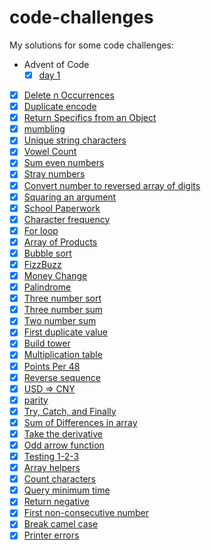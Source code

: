 # code-challenges
My solutions for some code challenges:
- Advent of Code
	- [x] [day 1](solutions/day-1-challenge.js)
- [x] [Delete n Occurrences](solutions/delete-n-occurrences.js)
- [x] [Duplicate encode](solutions/duplicate-encode.js)
- [x] [Return Specifics from an Object](solutions/specifics-of-an-object.js)
- [x] [mumbling](solutions/mumbling.js)
- [x] [Unique string characters](solutions/unique-string-characters.js)
- [x] [Vowel Count](solutions/vowel-count.js)
- [x] [Sum even numbers](solutions/sum-even-numbers.js)
- [x] [Stray numbers](solutions/stray-number.js)
- [x] [Convert number to reversed array of digits](solutions/convert-number-to-reversed-array-of-digits.js)
- [x] [Squaring an argument](solutions/squaring-an-argument.js)
- [x] [School Paperwork](solutions/school-paperwork.js)
- [x] [Character frequency](solutions/character-frequency.js)
- [x] [For loop](solutions/for-loop.js)
- [x] [Array of Products](solutions/array-of-products.js)
- [x] [Bubble sort](solutions/bubble-sort.js)
- [x] [FizzBuzz](solutions/fizzbuzz.js)
- [x] [Money Change](solutions/money-change.js)
- [x] [Palindrome](solutions/palindrome.js)
- [x] [Three number sort](solutions/three-number-sort.js)
- [x] [Three number sum](solutions/three-number-sum.js)
- [x] [Two number sum](solutions/two-number-sum.js)
- [x] [First duplicate value](solutions/first-duplicate-value.js)
- [x] [Build tower](solutions/build-tower.js)
- [x] [Multiplication table](solutions/multiplication-table.js)
- [x] [Points Per 48](solutions/points-per-48.js)
- [x] [Reverse sequence](solutions/reverse-sequence.js)
- [x] [USD => CNY](solutions/dollar-to-yuan.js)
- [x] [parity](solutions/parity.js)
- [x] [Try, Catch, and Finally](solutions/try-catch-finally.js)
- [x] [Sum of Differences in array](solutions/sum-of-differences-in-array.js)
- [x] [Take the derivative](solutions/take-the-derivative.js)
- [x] [Odd arrow function](solutions/odd-arrow-function.js)
- [x] [Testing 1-2-3](solutions/testing-1-2-3.js)
- [x] [Array helpers](solutions/array-helpers.js)
- [x] [Count characters](solutions/count-characters.js)
- [x] [Query minimum time](solutions/query-minimum-time.js)
- [x] [Return negative](solutions/return-negative.js)
- [x] [First non-consecutive number](solutions/first-non-negative-number.js)
- [x] [Break camel case](solutions/break-camel-case.js)
- [x] [Printer errors](solutions/printer-errors.js)